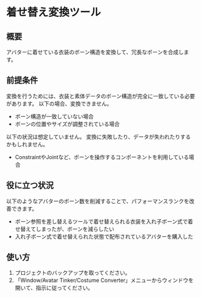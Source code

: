 # 着せ替え変換ツール

## 概要

アバターに着せている衣装のボーン構造を変換して、冗長なボーンを合成します。

## 前提条件

変換を行うためには、衣装と素体データのボーン構造が完全に一致している必要があります。
以下の場合、変換できません。

- ボーン構造が一致していない場合
- ボーンの位置やサイズが調整されている場合

以下の状況は想定していません。
変換に失敗したり、データが失われたりするかもしれません。

- ConstraintやJointなど、ボーンを操作するコンポーネントを利用している場合

## 役に立つ状況

以下のようなアバターのボーン数を削減することで、パフォーマンスランクを改善できます。

- ボーン参照を差し替えるツールで着せ替えられる衣装を入れ子ボーン式で着せ替えてしまったが、ボーンを減らしたい
- 入れ子ボーン式で着せ替えられた状態で配布されているアバターを購入した

## 使い方

1. プロジェクトのバックアップを取ってください。
2. 「Window/Avatar Tinker/Costume Converter」メニューからウィンドウを開いて、指示に従ってください。
